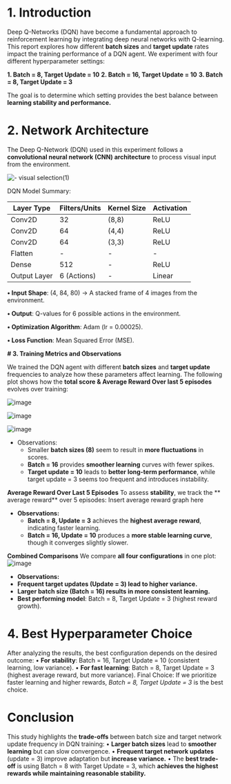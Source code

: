 # 1. Introduction

Deep Q-Networks (DQN) have become a fundamental approach to reinforcement learning
by integrating deep neural networks with Q-learning. This report explores how different
**batch sizes** and **target update** rates impact the training performance of a DQN agent.
We experiment with four different hyperparameter settings:

**1. Batch = 8, Target Update = 10**
**2. Batch = 16, Target Update = 10**
**3. Batch = 8, Target Update = 3**

The goal is to determine which setting provides the best balance between **learning
stability and performance.**

# 2. Network Architecture
The Deep Q-Network (DQN) used in this experiment follows a **convolutional neural
network (CNN) architecture** to process visual input from the environment.

![- visual selection(1)](https://github.com/user-attachments/assets/cb486eb0-9819-4820-a931-4dd15766fdce)

DQN Model Summary:

| Layer Type  | Filters/Units | Kernel Size | Activation |
|------------|--------------|-------------|------------|
| Conv2D     | 32           | (8,8)       | ReLU       |
| Conv2D     | 64           | (4,4)       | ReLU       |
| Conv2D     | 64           | (3,3)       | ReLU       |
| Flatten    | -            | -           | -          |
| Dense      | 512          | -           | ReLU       |
| Output Layer | 6 (Actions)  | -           | Linear     |

**• Input Shape**: (4, 84, 80) → A stacked frame of 4 images from the environment.

**• Output**: Q-values for 6 possible actions in the environment.

**• Optimization Algorithm**: Adam (lr = 0.00025).

**• Loss Function**: Mean Squared Error (MSE).

**# 3. Training Metrics and Observations**

We trained the DQN agent with different **batch sizes** and **target update** frequencies to
analyze how these parameters affect learning.
The following plot shows how the **total score & Average Reward Over last 5 episodes**
evolves over training:

![image](https://github.com/user-attachments/assets/a46ee66e-4826-44e9-b5dc-c97743b48b89)

![image](https://github.com/user-attachments/assets/72231b8b-240c-4595-bf77-98567b2e8005)

![image](https://github.com/user-attachments/assets/8452ca33-15b0-4f6a-b8c2-0d9ae5213547)

- Observations:
  - Smaller **batch sizes (8)** seem to result in **more fluctuations** in scores.
  - **Batch = 16** provides **smoother learning** curves with fewer spikes.
  - **Target update = 10** leads to **better long-term performance**, while target update = 3 seems too frequent and introduces instability.
 
**Average Reward Over Last 5 Episodes**
To assess **stability**, we track the ** average reward** over 5 episodes:
Insert average reward graph here
- **Observations:**
  - **Batch = 8, Update = 3** achieves the **highest average reward**, indicating faster learning.
  - **Batch = 16, Update = 10** produces a **more stable learning curve**, though it converges slightly slower.

 
**Combined Comparisons**
We compare **all four configurations** in one plot:
![image](https://github.com/user-attachments/assets/5ac9703c-383e-4723-be8d-19f5fb3ada3a)

-	**Observations:**
  -	**Frequent target updates (Update = 3) lead to higher variance.**
  -	**Larger batch size (Batch = 16) results in more consistent learning.**
  -	**Best performing model**: Batch = 8, Target Update = 3 (highest reward growth).

# 4. Best Hyperparameter Choice

After analyzing the results, the best configuration depends on the desired outcome:
•	**For stability**: Batch = 16, Target Update = 10 (consistent learning, low variance).
•	**For fast learning**: Batch = 8, Target Update = 3 (highest average reward, but more variance).
Final Choice:
If we prioritize faster learning and higher rewards, *Batch = 8, Target Update = 3* is the best choice.

# Conclusion

This study highlights the **trade-offs** between batch size and target network update
frequency in DQN training:
• **Larger batch sizes** lead to **smoother learning** but can slow convergence.
• **Frequent target network updates** (update = 3) improve adaptation but **increase
variance.**
• The **best trade-off** is using Batch = 8 with Target Update = 3, which **achieves the
highest rewards while maintaining reasonable stability.**




